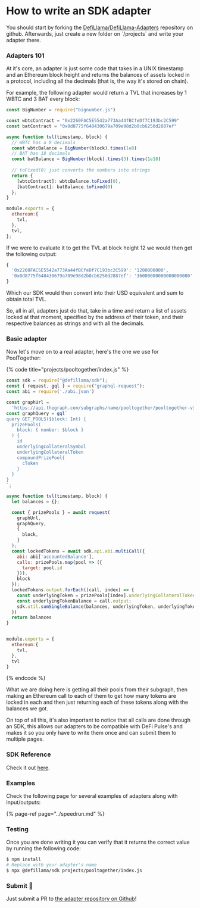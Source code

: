 # How to write an SDK adapter

You should start by forking the [DefiLlama/DefiLlama-Adapters](https://github.com/DefiLlama/DefiLlama-Adapters) repository on github. Afterwards, just create a new folder on \`/projects\` and write your adapter there.

### Adapters 101

At it's core, an adapter is just some code that takes in a UNIX timestamp and an Ethereum block height and returns the balances of assets locked in a protocol, including all the decimals \(that is, the way it's stored on chain\).

For example, the following adapter would return a TVL that increases by 1 WBTC and 3 BAT every block:

```javascript
const BigNumber = require("bignumber.js")

const wbtcContract = "0x2260FAC5E5542a773Aa44fBCfeDf7C193bc2C599"
const batContract = "0x0d8775f648430679a709e98d2b0cb6250d2887ef"

async function tvl(timestamp, block) {
  // WBTC has a 8 decimals
  const wbtcBalance = BigNumber(block).times(1e8)
  // BAT has 18 decimals
  const batBalance = BigNumber(block).times(3).times(1e18)
  
  // toFixed(0) just converts the numbers into strings
  return { 
    [wbtcContract]: wbtcBalance.toFixed(0),
    [batContract]: batBalance.toFixed(0)
  };
}

module.exports = {
  ethereum:{
    tvl,
  },
  tvl,
};
```

If we were to evaluate it to get the TVL at block height 12 we would then get the following output:

```javascript
{
  '0x2260FAC5E5542a773Aa44fBCfeDf7C193bc2C599': '1200000000',
  '0x0d8775f648430679a709e98d2b0cb6250d2887ef': '36000000000000000000'
}
```

Which our SDK would then convert into their USD equivalent and sum to obtain total TVL.

So, all in all, adapters just do that, take in a time and return a list of assets locked at that moment, specified by the address of their token, and their respective balances as strings and with all the decimals.

### Basic adapter

Now let's move on to a real adapter, here's the one we use for PoolTogether:

{% code title="projects/pooltogether/index.js" %}
```javascript
const sdk = require("@defillama/sdk");
const { request, gql } = require("graphql-request");
const abi = require('./abi.json')

const graphUrl =
  'https://api.thegraph.com/subgraphs/name/pooltogether/pooltogether-v3_1_0';
const graphQuery = gql`
query GET_POOLS($block: Int) {
  prizePools(
    block: { number: $block }
  ) {
    id
    underlyingCollateralSymbol
    underlyingCollateralToken
    compoundPrizePool{
      cToken
    }
  }
}
`;

async function tvl(timestamp, block) {
  let balances = {};

  const { prizePools } = await request(
    graphUrl,
    graphQuery,
    {
      block,
    }
  );
  const lockedTokens = await sdk.api.abi.multiCall({
    abi: abi['accountedBalance'],
    calls: prizePools.map(pool => ({
      target: pool.id
    })),
    block
  });
  lockedTokens.output.forEach((call, index) => {
    const underlyingToken = prizePools[index].underlyingCollateralToken;
    const underlyingTokenBalance = call.output;
    sdk.util.sumSingleBalance(balances, underlyingToken, underlyingTokenBalance);
  })
  return balances
}


module.exports = {
  ethereum:{
    tvl,
  },
  tvl
}
```
{% endcode %}

What we are doing here is getting all their pools from their subgraph, then making an Ethereum call to each of them to get how many tokens are locked in each and then just returning each of these tokens along with the balances we got.

On top of all this, it's also important to notice that all calls are done through an SDK, this allows our adapters to be compatible with DeFi Pulse's and makes it so you only have to write them once and can submit them to multiple pages.

### SDK Reference

Check it out [here](https://github.com/ConcourseOpen/DeFi-Pulse-Adapters/blob/master/docs/sdk.md).

### Examples

Check the following page for several examples of adapters along with input/outputs:

{% page-ref page="../speedrun.md" %}

### Testing

Once you are done writing it you can verify that it returns the correct value by running the following code:

```bash
$ npm install
# Replace with your adapter's name
$ npx @defillama/sdk projects/pooltogether/index.js 
```

### Submit 🎉

Just submit a PR to [the adapter repository on Github](https://github.com/DefiLlama/DefiLlama-Adapters)! 

